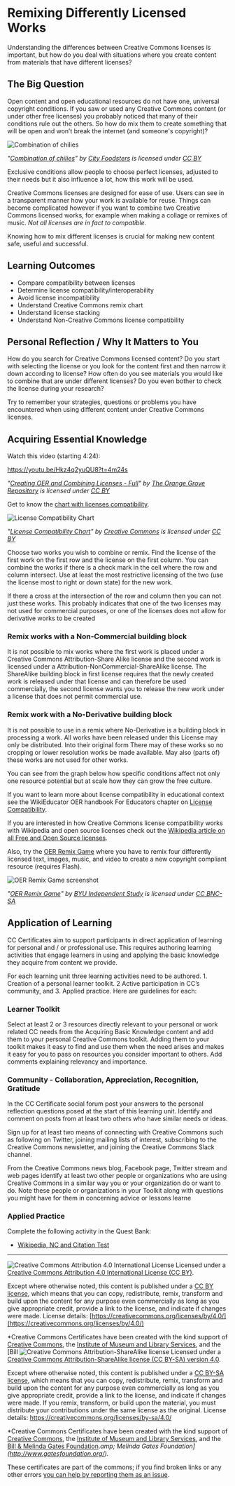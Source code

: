 # Remixing Differently Licensed Works

Understanding the differences between Creative Commons licenses is important, but how do you deal with situations where you create content from materials that have different licenses?

## The Big Question

Open content and open educational resources do not have one, universal copyright conditions. If you saw or used any Creative Commons content (or under other free licenses) you probably noticed that many of their conditions rule out the others. So how do mix them to create something that will be open and won’t break the internet (and someone's copyright)?

![Combination of chilies](https://github.com/creativecommons/cc-cert-core/blob/master/images/licenses/chilies.jpg "Combination of chilies")

*"[Combination of chilies](https://flickr.com/photos/cityfoodsters/16344463891 "Combination of chilies")" by [City Foodsters](https://flickr.com/people/cityfoodsters) is licensed under [CC BY](https://creativecommons.org/licenses/by/2.0/)*

Exclusive conditions allow people to choose perfect licenses, adjusted to their needs but it also influence a lot, how this work will be used.

Creative Commons licenses are designed for ease of use. Users can see in a transparent manner how your work is available for reuse. Things can become complicated however if you want to combine two Creative Commons licensed works, for example when making a collage or remixes of music. *Not all licenses are in fact to compatible.* 

Knowing how to mix different licenses is crucial for making new content safe, useful and successful. 

## Learning Outcomes

* Compare compatibility between licenses
* Determine license compatibility/interoperability
* Avoid license incompatibility
* Understand Creative Commons remix chart
* Understand license stacking
* Understand Non-Creative Commons license compatibility


## Personal Reflection / Why It Matters to You  
  
How do you search for Creative Commons licensed content? Do you start with selecting the license or you look for the content first and then narrow it down according to license? How often do you see materials you would like to combine that are under different licenses? Do you even bother to check the license during your research?

Try to remember your strategies, questions or problems you have encountered when using different content under Creative Commons licenses.


## Acquiring Essential Knowledge 

Watch this video (starting 4:24):
 
https://youtu.be/Hkz4q2yuQU8?t=4m24s 

*"[Creating OER and Combining Licenses - Full](https://youtu.be/Hkz4q2yuQU8)" by [The Orange Grove Repository](https://www.youtube.com/channel/UCA3MOOzRYoFFW2HbOqODxTQ) is licensed under [CC BY](https://creativecommons.org/licenses/by/3.0/legalcode)*

Get to know the [chart with licenses compatibility](https://wiki.creativecommons.org/wiki/Wiki/cc_license_compatibility).

![License Compatibility Chart](https://github.com/creativecommons/cc-cert-core/blob/master/images/licenses/license-compatibility-chart.jpg "License Compatibility Chart")

*"[License Compatibility Chart](https://wiki.creativecommons.org/wiki/Wiki/cc_license_compatibility)" by [Creative Commons](https://creativecommons.org/) is licensed under [CC BY](https://creativecommons.org/licenses/by/4.0/)*

Choose two works you wish to combine or remix. Find the license of the first work on the first row and the license on the first column. You can combine the works if there is a check mark in the cell where the row and column intersect. Use at least the most restrictive licensing of the two (use the license most to right or down state) for the new work. 

If there a cross at the intersection of the row and column then you can not just these works. This probably indicates that one of the two licenses may not used for commercial purposes, or one of the licenses does not allow for derivative works to be created

### Remix works with a Non-Commercial building block

It is not possible to mix works where the first work is placed under a Creative Commons Attribution-Share Alike license and the second work is licensed under a Attribution-NonCommercial-ShareAlike license. The ShareAlike building block in first license requires that the newly created work is released under that license and can therefore be used commercially, the second license wants you to release the new work under a license that does not permit commercial use.

### Remix work with a No-Derivative building block
It is not possible to use in a remix where No-Derivative is a building block in processing a work. All works have been released under this License may only be distributed. Into their original form There may of these works so no cropping or lower resolution works be made available. May also (parts of) these works are not used for other works.

You can see from the graph below how specific conditions affect not only one resource potential but at scale how they can grow the free culture. 

If you want to learn more about license compatibility in educational context see the WikiEducator OER handbook For Educators chapter on [License Compatibility](http://wikieducator.org/OER_Handbook/educator_version_one/License/License_compatibility).

If you are interested in how Creative Commons license compatibility works with Wikipedia and open source licenses check out the [Wikipedia article on all Free and Open Source licenses](https://en.wikipedia.org/wiki/Comparison_of_free_and_open-source_software_licenses). 
   
Also, try the [OER Remix Game](http://indstudy1.org/univ/355460515034/Flash/Lesson2/PracticeVersion.html) where you have to remix four differently licensed  text, images, music, and video to create a new copyright compliant resource (requires Flash).

![OER Remix Game screenshot](https://github.com/creativecommons/cc-cert-core/blob/master/images/licenses/oer-remix-game.jpg "OER Remix Game screenshot")

*"[OER Remix Game](http://indstudy1.org/univ/355460515034/Flash/Lesson2/PracticeVersion.html)" by [BYU Independent Study](https://is.byu.edu/) is licensed under [CC BNC-SA](http://creativecommons.org/licenses/by-nc-sa/3.0/us/)*

## Application of Learning

CC Certificates aim to support participants in direct application of learning for personal and / or professional use. This requires authoring learning activities that engage learners in using and applying the basic knowledge they acquire from content we provide. 

For each learning unit three learning activities need to be authored. 1. Creation of a personal learner toolkit. 2 Active participation in CC’s community, and 3. Applied practice. Here are guidelines for each:


### Learner Toolkit
Select at least 2 or 3 resources directly relevant to your personal or work related CC needs from the Acquiring Basic Knowledge content and add them to your personal Creative Commons toolkit. Adding them to your toolkit makes it easy to find and use them when the need arises and makes it easy for you to pass on resources you consider important to others. Add comments explaining relevancy and importance. 

### Community - Collaboration, Appreciation, Recognition, Gratitude
In the CC Certificate social forum post your answers to the personal reflection questions posed at the start of this learning unit. Identify and comment on posts from at least two others who have similar needs or ideas.

Sign up for at least two means of connecting with Creative Commons such as following on Twitter, joining mailing lists of interest, subscribing to the Creative Commons newsletter, and joining the Creative Commons Slack channel.

From the Creative Commons news blog, Facebook page, Twitter stream and web pages identify at least two other people or organizations who are using Creative Commons in a similar way you or your organization do or want to do. Note these people or organizations in your Toolkit along with questions you might have for them in concerning advice or lessons learne

### Applied Practice


Complete the following activity in the Quest Bank:

* [Wikipedia, NC and Citation Test](https://quests.creativecommons.org/assignments/wikipedia-nc-and-citation)



----

![Creative Commons Attribution 4.0 International License](https://github.com/creativecommons/cc-cert-core/blob/master/images/cc-by-88x31.png "CC BY")
Licensed under a [Creative Commons Attribution 4.0 International License (CC BY)](https://creativecommons.org/licenses/by/4.0/).

Except where otherwise noted, this content is published under a [CC BY license](https://creativecommons.org/licenses/by/4.0/), which means that you can copy, redistribute, remix, transform and build upon the content for any purpose even commercially as long as you give appropriate credit, provide a link to the license, and indicate if changes were made. License details: [https://creativecommons.org/licenses/by/4.0/](https://creativecommons.org/licenses/by/4.0/)

*Creative Commons Certificates have been created with the kind support of [Creative Commons](http://creativecommons.org/), the [Institute of Museum and Library Services](https://www.imls.gov/), and the [Bill ![Creative Commons Attribution-ShareAlike license](https://github.com/creativecommons/cc-cert-gov/blob/master/images/cc-by-sa-88x31.png "CC BY-SA")
Licensed under a [Creative Commons Attribution-ShareAlike license (CC BY-SA) version 4.0](https://creativecommons.org/licenses/by-sa/4.0/).

Except where otherwise noted, this content is published under a [CC BY-SA license](https://creativecommons.org/licenses/by-sa/4.0/), which means that you can copy, redistribute, remix, transform and build upon the content for any purpose even commercially as long as you give appropriate credit, provide a link to the license, and indicate if changes were made. If you remix, transform, or build upon the material, you must distribute your contributions under the same license as the original.
License details: https://creativecommons.org/licenses/by-sa/4.0/

*Creative Commons Certificates have been created with the kind support of [Creative Commons](http://creativecommons.org/), the [Institute of Museum and Library Services](https://www.imls.gov/), and the [Bill &amp; Melinda Gates Foundation](http://www.gatesfoundation.org/).*amp; Melinda Gates Foundation](http://www.gatesfoundation.org/).*

These certificates are part of the commons; if you find broken links or any other errors  [you can help by reporting them as an issue](https://github.com/creativecommons/cc-cert-gov/issues).
